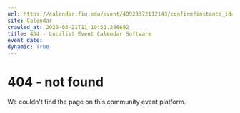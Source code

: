 ```yaml
---
url: https://calendar.fiu.edu/event/48923372112143/confirm?instance_id=49163423490869&return=https%3A%2F%2Fcalendar.fiu.edu%2F
site: Calendar
crawled_at: 2025-05-21T11:10:51.286692
title: 404 - Localist Event Calendar Software
event_date: 
dynamic: True
---
```


# 404 - not found
We couldn't find the page on this community event platform.
